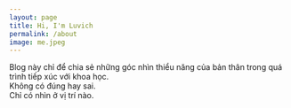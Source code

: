 ```yaml
---
layout: page
title: Hi, I'm Luvich
permalink: /about
image: me.jpeg
---
```


Blog này chỉ để chia sẻ những góc nhìn thiểu năng của bản thân trong quá trình tiếp xúc với khoa học. <br>
Không có đúng hay sai. <br>
Chỉ có nhìn ở vị trí nào.

